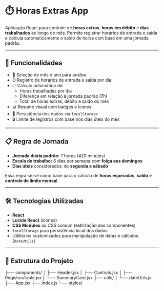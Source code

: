 # ⏱️ Horas Extras App

Aplicação React para controle de **horas extras**, **horas em débito** e **dias trabalhados** ao longo do mês. Permite registrar horários de entrada e saída e calcula automaticamente o saldo de horas com base em uma jornada padrão.

---

## 🚀 Funcionalidades

- 📅 Seleção de mês e ano para análise
- ⏰ Registro de horários de entrada e saída por dia
- ✅ Cálculo automático de:
  - Horas trabalhadas por dia
  - Diferença em relação à jornada padrão (7h)
  - Total de horas extras, débito e saldo do mês
- 📊 Resumo visual com badges e ícones
- 💾 Persistência dos dados via `localStorage`
- 🔒 Limite de registros com base nos dias úteis do mês

---

## 📋 Regra de Jornada

- **Jornada diária padrão:** 7 horas (420 minutos)
- **Escala de trabalho:** 6 dias por semana com **folga aos domingos**
- **Dias úteis** considerados: de **segunda a sábado**

Essa regra serve como base para o cálculo de **horas esperadas**, **saldo** e **controle de limite mensal**.

---

## 🛠️ Tecnologias Utilizadas

- **React**
- **Lucide React** (ícones)
- **CSS Modules** ou CSS comum (estilização dos componentes)
- `localStorage` para persistência local dos dados
- Utilitários customizados para manipulação de datas e cálculos (`dateUtils`)

---

## 📁 Estrutura do Projeto

├── components/
│ ├── Header.jsx
│ ├── Controls.jsx
│ ├── RegistrosTable.jsx
│ └── SummaryCard.jsx
├── utils/
│ └── dateUtils.js
├── App.jsx
├── index.js
└── styles/

```

```

